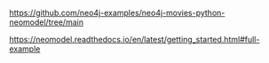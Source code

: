 https://github.com/neo4j-examples/neo4j-movies-python-neomodel/tree/main

https://neomodel.readthedocs.io/en/latest/getting_started.html#full-example